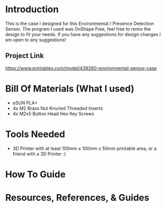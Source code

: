# Introduction
This is the case I designed for this Environmental / Presence Detection Sensor. The program I used was OnShape Free, feel free to remix the design to fit your needs. If you have any suggestions for design changes I am open to any suggestions!
## Project Link
https://www.printables.com/model/439260-environmental-sensor-case

# Bill Of Materials (What I used)
  - eSUN PLA+
  - 4x M2 Brass Nut Knurled Threaded Inserts
  - 4x M2x5 Button Head Hex Key Screws

# Tools Needed
  - 3D Printer with at least 100mm x 100mm x 50mm printable area, or a friend with a 3D Printer :)

# How To Guide

# Resources, References, & Guides
